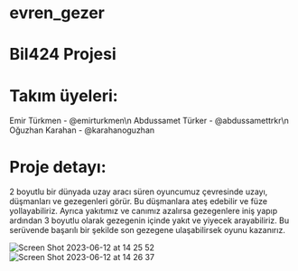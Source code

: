 # evren_gezer

# Bil424 Projesi

# Takım üyeleri:

Emir Türkmen - @emirturkmen\n
Abdussamet Türker - @abdussamettrkr\n
Oğuzhan Karahan - @karahanoguzhan

# Proje detayı:
2 boyutlu bir dünyada uzay aracı süren oyuncumuz çevresinde uzayı, düşmanları ve gezegenleri görür. Bu düşmanlara ateş edebilir ve füze yollayabiliriz. Ayrıca yakıtımız ve canımız azalırsa gezegenlere iniş yapıp ardından 3 boyutlu olarak gezegenin içinde yakıt ve yiyecek arayabiliriz. Bu serüvende başarılı bir şekilde son gezegene ulaşabilirsek oyunu kazanırız.

![Screen Shot 2023-06-12 at 14 25 52](https://github.com/emirturkmen/EvrenGezer/assets/80544174/853d31e1-5f5d-421e-a681-d7859c0e3e82)
![Screen Shot 2023-06-12 at 14 26 37](https://github.com/emirturkmen/EvrenGezer/assets/80544174/f688e999-961c-4c86-b579-a3b6191a45a7)
